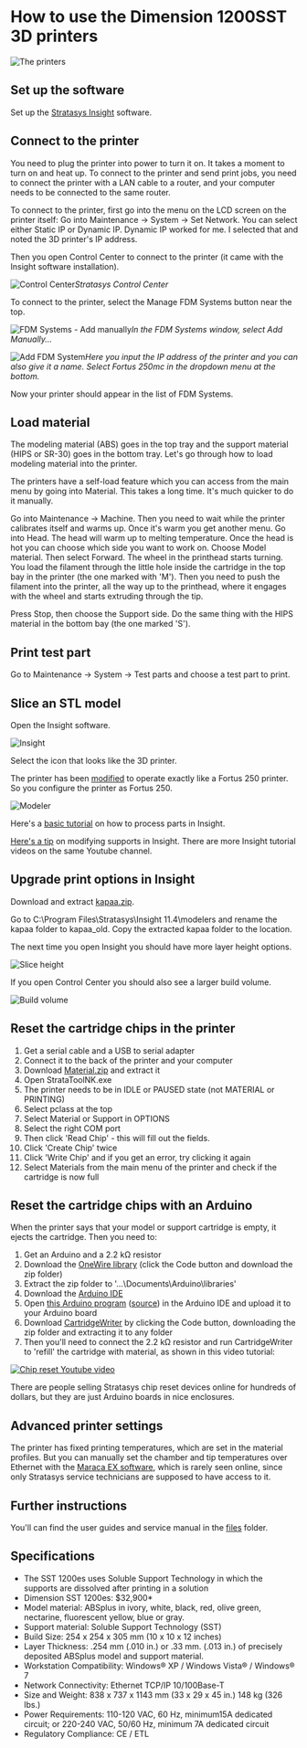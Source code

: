# How to use the Dimension 1200SST 3D printers

![The printers](images/printers.jpg)
## Set up the software

Set up the [Stratasys Insight](files/InsightTo114-64Test-off.exe) software.

## Connect to the printer

You need to plug the printer into power to turn it on. It takes a moment to turn on and heat up. To connect to the printer and send print jobs, you need to connect the printer with a LAN cable to a router, and your computer needs to be connected to the same router.

To connect to the printer, first go into the menu on the LCD screen on the printer itself: Go into Maintenance -> System -> Set Network. You can select either Static IP or Dynamic IP. Dynamic IP worked for me. I selected that and noted the 3D printer's IP address.

Then you open Control Center to connect to the printer (it came with the Insight software installation).

![Control Center](images/control_center.jpg)*Stratasys Control Center*

To connect to the printer, select the Manage FDM Systems button near the top.

![FDM Systems - Add manually](images/fdm_systems-add_manually.jpg)*In the FDM Systems window, select Add Manually...*

![Add FDM System](images/add_fdm_system.jpg)*Here you input the IP address of the printer and you can also give it a name. Select Fortus 250mc in the dropdown menu at the bottom.*

Now your printer should appear in the list of FDM Systems.

## Load material

The modeling material (ABS) goes in the top tray and the support material (HIPS or SR-30) goes in the bottom tray. Let's go through how to load modeling material into the printer.

The printers have a self-load feature which you can access from the main menu by going into Material. This takes a long time. It's much quicker to do it manually.

Go into Maintenance -> Machine. Then you need to wait while the printer calibrates itself and warms up. Once it's warm you get another menu. Go into Head. The head will warm up to melting temperature. Once the head is hot you can choose which side you want to work on. Choose Model material. Then select Forward. The wheel in the printhead starts turning. You load the filament through the little hole inside the cartridge in the top bay in the printer (the one marked with 'M'). Then you need to push the filament into the printer, all the way up to the printhead, where it engages with the wheel and starts extruding through the tip.

Press Stop, then choose the Support side. Do the same thing with the HIPS material in the bottom bay (the one marked 'S').

## Print test part

Go to Maintenance -> System -> Test parts and choose a test part to print.
## Slice an STL model

Open the Insight software. 

![Insight](images/insight.jpg)

Select the icon that looks like the 3D printer.

The printer has been [modified](https://www.reddit.com/r/3Dprinting/comments/atwlq6/stratasys_insight_and_dimension_1200_sst/) to operate exactly like a Fortus 250 printer. So you configure the printer as Fortus 250.

![Modeler](images/modeler.jpg)

Here's a  [basic tutorial](https://www.youtube.com/watch?v=jisB9HIgxOc) on how to process parts in Insight.

[Here's a tip](https://www.youtube.com/watch?v=HfuPfBoaE1U) on modifying supports in Insight. There are more Insight tutorial videos on the same Youtube channel.

## Upgrade print options in Insight

Download and extract [kapaa.zip](files/kapaa.zip).

Go to C:\Program Files\Stratasys\Insight 11.4\modelers and rename the kapaa folder to kapaa_old. Copy the extracted kapaa folder to the location.

The next time you open Insight you should have more layer height options.

![Slice height](images/slice_height.jpg)

If you open Control Center you should also see a larger build volume.

![Build volume](images/build_volume.jpg)

## Reset the cartridge chips in the printer

1. Get a serial cable and a USB to serial adapter
1. Connect it to the back of the printer and your computer
1. Download [Material.zip](https://github.com/FabLabIsafjordur/stratasys/blob/main/files/Material.zip) and extract it
1. Open StrataToolNK.exe
1. The printer needs to be in IDLE or PAUSED state (not MATERIAL or PRINTING)
1. Select pclass at the top
1. Select Material or Support in OPTIONS
1. Select the right COM port
1. Then click 'Read Chip' - this will fill out the fields.
1. Click 'Create Chip' twice
1. Click 'Write Chip' and if you get an error, try clicking it again
1. Select Materials from the main menu of the printer and check if the cartridge is now full

## Reset the cartridge chips with an Arduino
When the printer says that your model or support cartridge is empty, it ejects the cartridge. Then you need to:

1. Get an Arduino and a 2.2 kΩ resistor
1. Download the [OneWire library](https://github.com/PaulStoffregen/OneWire) (click the Code button and download the zip folder)
1. Extract the zip folder to '...\Documents\Arduino\libraries'
1. Download the [Arduino IDE](https://www.arduino.cc/en/software)
1. Open [this Arduino program](files/onewireProxy.ino/) ([source](https://github.com/meawoppl/eepromTool-ds2433)) in the Arduino IDE and upload it to your Arduino board
1. Download [CartridgeWriter](https://github.com/slaytonrnd/CartridgeWriter) by clicking the Code button, downloading the zip folder and extracting it to any folder
1. Then you'll need to connect the 2.2 kΩ resistor and run CartridgeWriter to 'refill' the cartridge with material, as shown in this video tutorial:

[![Chip reset Youtube video](images/chip_reset_play.jpg)](https://www.youtube.com/watch?v=M94D-Pot6c8)

There are people selling Stratasys chip reset devices online for hundreds of dollars, but they are just Arduino boards in nice enclosures.

## Advanced printer settings

The printer has fixed printing temperatures, which are set in the material profiles. But you can manually set the chamber and tip temperatures over Ethernet with the [Maraca EX software](files/MaracaEX-V440-4274.zip), which is rarely seen online, since only Stratasys service technicians are supposed to have access to it.

## Further instructions

You'll can find the user guides and service manual in the [files](https://github.com/FabLabIsafjordur/stratasys/tree/main/files) folder.

## Specifications

- The SST 1200es uses Soluble Support Technology in which the supports are dissolved after printing in a solution
- Dimension SST 1200es: $32,900*
- Model material:
ABSplus in ivory, white, black, red, olive green, nectarine, fluorescent yellow, blue or gray.
- Support material:
Soluble Support Technology (SST)
- Build Size:
254 x 254 x 305 mm (10 x 10 x 12 inches)
- Layer Thickness:
.254 mm (.010 in.) or .33 mm. (.013 in.) of precisely deposited ABSplus model and support material.
- Workstation Compatibility:
Windows® XP / Windows Vista® / Windows® 7
- Network Connectivity:
Ethernet TCP/IP 10/100Base-T
- Size and Weight:
838 x 737 x 1143 mm (33 x 29 x 45 in.)
148 kg (326 lbs.)
- Power Requirements:
110-120 VAC, 60 Hz, minimum15A dedicated circuit;
or 220-240 VAC, 50/60 Hz, minimum 7A dedicated circuit
- Regulatory Compliance:
CE / ETL
